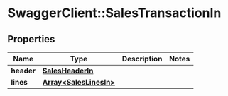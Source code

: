 # SwaggerClient::SalesTransactionIn

## Properties
Name | Type | Description | Notes
------------ | ------------- | ------------- | -------------
**header** | [**SalesHeaderIn**](SalesHeaderIn.md) |  | 
**lines** | [**Array&lt;SalesLinesIn&gt;**](SalesLinesIn.md) |  | 


